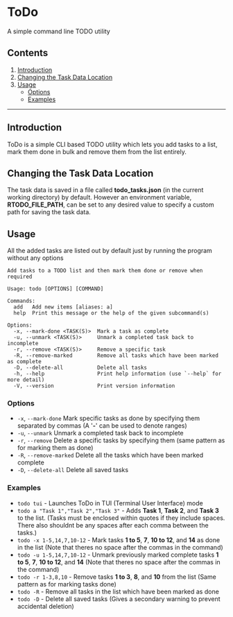 # ToDo
A simple command line TODO utility

## Contents
  1. [Introduction](#introduction)
  2. [Changing the Task Data Location](#changing-the-task-data-location)
  3. [Usage](#usage)
      - [Options](#options)
      - [Examples](#examples)
      
---

## Introduction
ToDo is a simple CLI based TODO utility which lets you add tasks to a list, mark them done in bulk and remove them from the list entirely.

## Changing the Task Data Location
The task data is saved in a file called **todo_tasks.json** (in the current working directory) by default. However an environment variable, **RTODO_FILE_PATH**, can be set to any desired value to specify a custom path for saving the task data. 

## Usage
All the added tasks are listed out by default just by running the program without any options 

```
Add tasks to a TODO list and then mark them done or remove when required

Usage: todo [OPTIONS] [COMMAND]

Commands:
  add   Add new items [aliases: a]
  help  Print this message or the help of the given subcommand(s)

Options:
  -x, --mark-done <TASK(S)>  Mark a task as complete
  -u, --unmark <TASK(S)>     Unmark a completed task back to incomplete
  -r, --remove <TASK(S)>     Remove a specific task
  -R, --remove-marked        Remove all tasks which have been marked as complete
  -D, --delete-all           Delete all tasks
  -h, --help                 Print help information (use `--help` for more detail)
  -V, --version              Print version information
```

### Options
 - `-x`, `--mark-done`          Mark specific tasks as done by specifying them separated by commas (A '**-**' can be used to denote ranges)
 - `-u`, `--unmark`             Unmark a completed task back to incomplete
 - `-r`, `--remove`             Delete a specific tasks by specifying them (same pattern as for marking them as done)
 - `-R`, `--remove-marked`      Delete all the tasks which have been marked complete
 - `-D`, `--delete-all`         Delete all saved tasks
 
 ### Examples
  - `todo tui` - Launches ToDo in TUI (Terminal User Interface) mode  
  - `todo a "Task 1","Task 2","Task 3"` - Adds **Task 1**, **Task 2**, and **Task 3** to the list. (Tasks must be enclosed within quotes if they include spaces. There also shouldnt be any spaces after each comma between the tasks.)
  - `todo -x 1-5,14,7,10-12` - Mark tasks **1 to 5**, **7**, **10 to 12**, and **14** as done in the list (Note that theres no space after the commas in the command)
  - `todo -u 1-5,14,7,10-12` - Unmark previously marked complete tasks **1 to 5**, **7**, **10 to 12**, and **14** (Note that theres no space after the commas in the command)
  - `todo -r 1-3,8,10` - Remove tasks **1 to 3**, **8**, and **10** from the list (Same pattern as for marking tasks done)
  - `todo -R` - Remove all tasks in the list which have been marked as done
  - `todo -D` - Delete all saved tasks (Gives a secondary warning to prevent accidental deletion)

